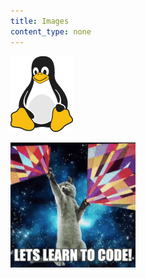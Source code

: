 ```yaml
---
title: Images
content_type: none
---
```


![Tux, the Linux mascot](tux.png)

![Even Gifs](giphy.gif)
